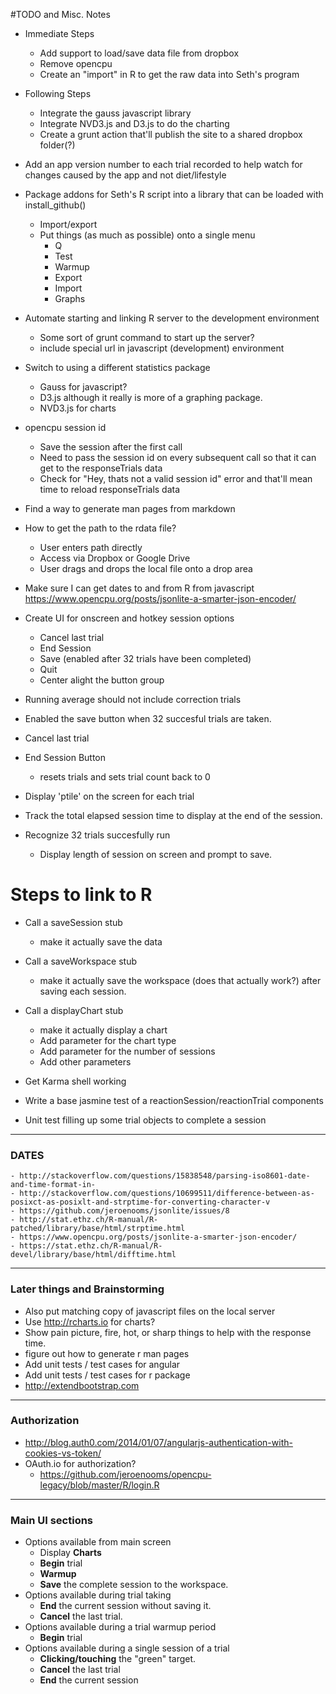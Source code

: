 #TODO and Misc. Notes

- Immediate Steps
	- Add support to load/save data file from dropbox
	- Remove opencpu
	- Create an "import" in R to get the raw data into Seth's program
- Following Steps
	- Integrate the gauss javascript library
	- Integrate NVD3.js and D3.js to do the charting 
	- Create a grunt action that'll publish the site to a shared dropbox folder(?)

- Add an app version number to each trial recorded to help watch for changes caused by the app and not diet/lifestyle

- Package addons for Seth's R script into a library that can be loaded with install_github()
	- Import/export
	- Put things (as much as possible) onto a single menu
		- Q
		- Test
		- Warmup
		- Export
		- Import
		- Graphs

- Automate starting and linking R server to the development environment
	- Some sort of grunt command to start up the server? 
	- include special url in javascript (development) environment

- Switch to using a different statistics package
	- Gauss for javascript?
	- D3.js although it really is more of a graphing package. 
	- NVD3.js for charts

- opencpu session id
	- Save the session after the first call
	- Need to pass the session id on every subsequent call so that it can get to the responseTrials data
	- Check for "Hey, thats not a valid session id" error and that'll mean time to reload responseTrials data

- Find a way to generate man pages from markdown

- How to get the path to the rdata file? 
	- User enters path directly
	- Access via Dropbox or Google Drive
	- User drags and drops the local file onto a drop area

- Make sure I can get dates to and from R from javascript 
https://www.opencpu.org/posts/jsonlite-a-smarter-json-encoder/

- Create UI for onscreen and hotkey session options
	- Cancel last trial
	- End Session
	- Save (enabled after 32 trials have been completed)
	- Quit
	- Center alight the button group

- Running average should not include correction trials
- Enabled the save button when 32 succesful trials are taken. 
- Cancel last trial
- End Session Button
	- resets trials and sets trial count back to 0

- Display 'ptile' on the screen for each trial
- Track the total elapsed session time to display at the end of the session. 

- Recognize 32 trials succesfully run
	- Display length of session on screen and prompt to save. 

# Steps to link to R
- Call a saveSession stub
	- make it actually save the data
- Call a saveWorkspace stub
	- make it actually save the workspace (does that actually work?) after saving each session. 
- Call a displayChart stub
	- make it actually display a chart
	- Add parameter for the chart type
	- Add parameter for the number of sessions
	- Add other parameters

- Get Karma shell working
- Write a base jasmine test of a reactionSession/reactionTrial components
- Unit test filling up some trial objects to complete a session

---
### DATES
	- http://stackoverflow.com/questions/15838548/parsing-iso8601-date-and-time-format-in-
	- http://stackoverflow.com/questions/10699511/difference-between-as-posixct-as-posixlt-and-strptime-for-converting-character-v
	- https://github.com/jeroenooms/jsonlite/issues/8
	- http://stat.ethz.ch/R-manual/R-patched/library/base/html/strptime.html
	- https://www.opencpu.org/posts/jsonlite-a-smarter-json-encoder/
	- https://stat.ethz.ch/R-manual/R-devel/library/base/html/difftime.html

---
### Later things and Brainstorming

- Also put matching copy of javascript files on the local server
- Use http://rcharts.io for charts?
- Show pain picture, fire, hot, or sharp things to help with the response time. 
- figure out how to generate r man pages
- Add unit tests / test cases for angular
- Add unit tests / test cases for r package
- http://extendbootstrap.com

---
### Authorization
- http://blog.auth0.com/2014/01/07/angularjs-authentication-with-cookies-vs-token/
- OAuth.io for authorization? 
	- https://github.com/jeroenooms/opencpu-legacy/blob/master/R/login.R

---
### Main UI sections

- Options available from main screen	
	- Display **Charts**
	- **Begin** trial
	- **Warmup** 
	- **Save** the complete session to the workspace.
- Options available during trial taking
	- **End** the current session without saving it.
	- **Cancel** the last trial. 
- Options available during a trial warmup period
    - **Begin** trial
- Options available during a single session of a trial
	- **Clicking/touching** the "green" target.
	- **Cancel** the last trial
	- **End** the current session
